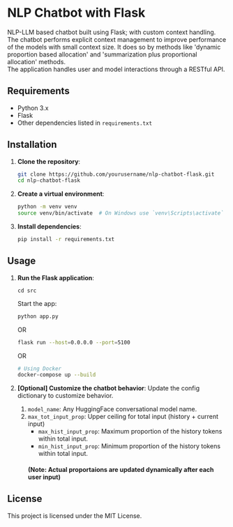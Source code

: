 # NLP Chatbot with Flask

NLP-LLM based chatbot built using Flask; with custom context handling.  
The chatbot performs explicit context management to improve performance of the models with small context size. 
It does so by methods like 'dynamic proportion based allocation' and 'summarization plus proportional allocation' methods.  
The application handles user and model interactions through a RESTful API.

<!-- ## Features

- **Chat Endpoint**: Accepts user input and returns a generated response.
- **Model Info Endpoint**: Provides information about the chatbot model.
- **Logging**: Logs important events and errors for debugging purposes. -->

## Requirements

- Python 3.x
- Flask
- Other dependencies listed in `requirements.txt`

## Installation

1. **Clone the repository**:
    ```sh
    git clone https://github.com/yourusername/nlp-chatbot-flask.git
    cd nlp-chatbot-flask
    ```

2. **Create a virtual environment**:
    ```sh
    python -m venv venv
    source venv/bin/activate  # On Windows use `venv\Scripts\activate`
    ```

3. **Install dependencies**:
    ```sh
    pip install -r requirements.txt
    ```

## Usage

1. **Run the Flask application**:
    ```
    cd src
    ```
    Start the app:
    ```sh
    python app.py
    ```
    OR 
    ```sh
    flask run --host=0.0.0.0 --port=5100
    ```
    OR
    ```sh
    # Using Docker
    docker-compose up --build
    ```
    
3. **[Optional] Customize the chatbot behavior**:
    Update the config dictionary to customize behavior.
    1. `model_name`: Any HuggingFace conversational model name.
    2. `max_tot_input_prop`: Upper ceiling for total input (history + current input)  
        - `max_hist_input_prop`: Maximum proportion of the history tokens within total input.   
        - `min_hist_input_prop`: Minimum proportion of the history tokens within total input.     
        #### (Note: Actual proportaions are updated dynamically after each user input)

<!-- 2. **Access the endpoints**:
    - **Chat Endpoint**: `POST /chat`
        - **Request**: `user_input` (form data)
        - **Response**: JSON with the generated response
    - **Model Info Endpoint**: `GET /model_info`
        - **Response**: JSON with model information -->


## License
This project is licensed under the MIT License.
